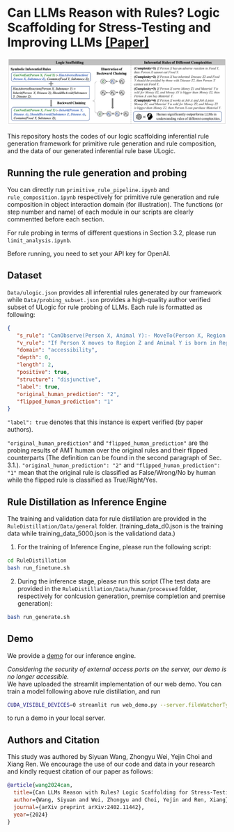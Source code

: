 # Can LLMs Reason with Rules? Logic Scaffolding for Stress-Testing and Improving LLMs [[Paper]](https://arxiv.org/abs/2402.11442)

![Illustration of Logic Scaffolding](assets/logical_scaffolding.png)

This repository hosts the codes of our logic scaffolding inferential rule generation framework for primitive rule generation and rule composition, and the data of our generated inferential rule base ULogic. 

## Running the rule generation and probing
You can directly run `primitive_rule_pipeline.ipynb` and `rule_composition.ipynb` respectively for primitive rule generation and rule composition in object interaction domain (for illustration). The functions (or step number and name) of each module in our scripts are clearly commentted before each section.

For rule probing in terms of different questions in Section 3.2, please run `limit_analysis.ipynb`.

Before running, you need to set your API key for OpenAI. 

## Dataset
`Data/ulogic.json` provides all inferential rules generated by our framework while `Data/probing_subset.json` provides a high-quality author verified subset of ULogic for rule probing of LLMs.
Each rule is formatted as following:
```json
{
   "s_rule": "CanObserve(Person X, Animal Y):- MoveTo(Person X, Region Z), Born(Animal Y, Region Z);",
   "v_rule": "If Person X moves to Region Z and Animal Y is born in Region Z, then Person X can observe Animal Y.",
   "domain": "accessibility",
   "depth": 0,
   "length": 2,
   "positive": true,
   "structure": "disjunctive",
   "label": true,
   "original_human_prediction": "2",
   "flipped_human_prediction": "1"
}
```
`"label": true` denotes that this instance is expert verified (by paper authors). 

`"original_human_prediction"` and `"flipped_human_prediction"` are the probing results of AMT human over the original rules and their flipped counterparts (The definition can be found in the second paragraph of Sec. 3.1.). `"original_human_prediction": "2"` and `"flipped_human_prediction": "1"` mean that the original rule is classified as False/Wrong/No by human while the flipped rule is classified as True/Right/Yes.

## Rule Distillation as Inference Engine
The training and validation data for rule distillation are provided in the `RuleDistillation/Data/general` folder. (training_data_d0.json is the training data while training_data_5000.json is the validationd data.)
1. For the training of Inference Engine, please run the following script:
```bash
cd RuleDistillation
bash run_finetune.sh
```

2. During the inference stage, please run this script (The test data are provided in the `RuleDistillation/Data/human/processed` folder, respectively for conlcusion generation, premise completion and premise generation):
```bash
bash run_generate.sh
```

## Demo
We provide a [demo](http://210.16.188.56:59998) for our inference engine.   

*Considering the security of external access ports on the server, our demo is no longer accessible.*   
We have uploaded the streamlit implementation of our web demo. You can train a model following above rule distillation, and run
```bash
CUDA_VISIBLE_DEVICES=0 streamlit run web_demo.py --server.fileWatcherType none --server.port 8888
```
to run a demo in your local server.

## Authors and Citation

This study was authored by Siyuan Wang, Zhongyu Wei, Yejin Choi and Xiang Ren. We encourage the use of our code and data in your research and kindly request citation of our paper as follows:

```BibTeX
@article{wang2024can,
  title={Can LLMs Reason with Rules? Logic Scaffolding for Stress-Testing and Improving LLMs},
  author={Wang, Siyuan and Wei, Zhongyu and Choi, Yejin and Ren, Xiang},
  journal={arXiv preprint arXiv:2402.11442},
  year={2024}
}
```

